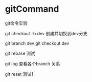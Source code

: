 # gitCommand
git命令实验

git checkout -b dev 创建并切换到dev分支

git branch dev
git checkout dev

git rebase 测试

git log 查看各个branch 关系

git reset 测试1
